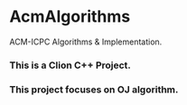# AcmAlgorithms
ACM-ICPC Algorithms &amp; Implementation.

### This is a **Clion** C++ Project.

### This project focuses on OJ algorithm.
